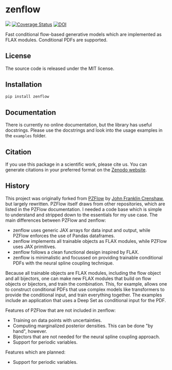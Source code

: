 # zenflow

[![](https://img.shields.io/pypi/v/zenflow.svg)](https://pypi.org/project/zenflow/)
[![Coverage Status](https://coveralls.io/repos/github/HDembinski/zenflow/badge.svg?branch=main)](https://coveralls.io/github/HDembinski/zenflow?branch=main)
[![DOI](https://zenodo.org/badge/757339505.svg)](https://zenodo.org/doi/10.5281/zenodo.13236492)

Fast conditional flow-based generative models which are implemented as FLAX modules. Conditional PDFs are supported.

## License

The source code is released under the MIT license.

## Installation

```sh
pip install zenflow
```

## Documentation

There is currently no online documentation, but the library has useful docstrings. Please use the docstrings and look into the usage examples in the `examples` folder.

## Citation

If you use this package in a scientific work, please cite us. You can generate citations in your preferred format on the [Zenodo website](https://zenodo.org/doi/10.5281/zenodo.13236492).

## History

This project was originally forked from [PZFlow](https://github.com/jfcrenshaw/pzflow) by [John Franklin Crenshaw](jfcrenshaw@gmail.com), but largely rewritten. PZFlow itself draws from other repositories, which are listed in the PZFlow documentation. I needed a code base which is simple to understand and stripped down to the essentials for my use case. The main differences between PZFlow and zenflow:

* zenflow uses generic JAX arrays for data input and output, while PZFlow enforces the use of Pandas dataframes.
* zenflow implements all trainable objects as FLAX modules, while PZFlow uses JAX primitives.
* zenflow follows a clean functional design inspired by FLAX.
* zenflow is minimalistic and focussed on providing trainable conditional PDFs with the neural spline coupling technique.

Because all trainable objects are FLAX modules, including the flow object and all bijectors, one can make new FLAX modules that build on flow objects or bijectors, and train the combination. This, for example, allows one to construct conditional PDFs that use complex models like transformers to provide the conditional input, and train everything together. The examples include an application that uses a Deep Set as conditional input for the PDF.

Features of PZFlow that are not included in zenflow:
* Training on data points with uncertainties.
* Computing marginalized posterior densities. This can be done "by hand", however.
* Bijectors that are not needed for the neural spline coupling approach.
* Support for periodic variables.

Features which are planned:
* Support for periodic variables.
